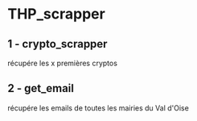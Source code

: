 # THP_scrapper
## 1 - crypto_scrapper
récupére les x premières cryptos

## 2 - get_email
récupére les emails de toutes les mairies du Val d'Oise
